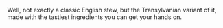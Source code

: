 Well, not exactly a classic English stew, but the Transylvanian variant of it, made with the tastiest ingredients you can get your hands on.